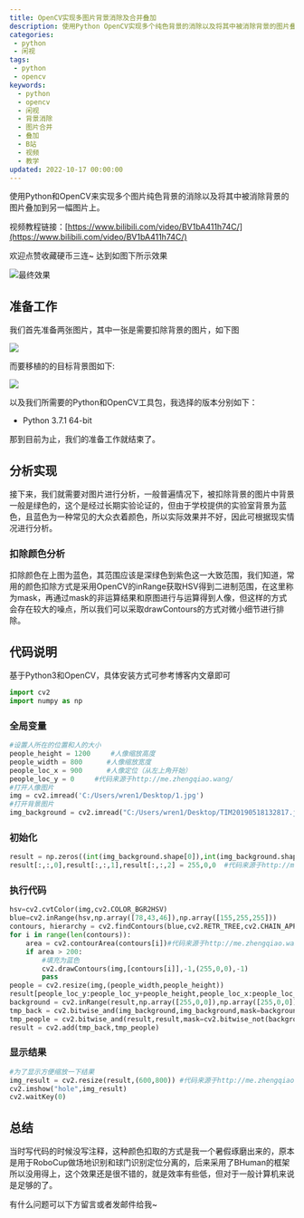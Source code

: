 ```yaml
---
title: OpenCV实现多图片背景消除及合并叠加
description: 使用Python OpenCV实现多个纯色背景的消除以及将其中被消除背景的图片叠加到另一幅图片上。这篇文章被做成了我的B站[在下小乔大家好]的[闲视]系列视频中，可以到我的B站观看。
categories:
 - python
 - 闲视
tags:
 - python
 - opencv
keywords:
  - python
  - opencv
  - 闲视
  - 背景消除
  - 图片合并
  - 叠加
  - B站
  - 视频
  - 教学
updated: 2022-10-17 00:00:00
---
```


使用Python和OpenCV来实现多个图片纯色背景的消除以及将其中被消除背景的图片叠加到另一幅图片上。

视频教程链接：[https://www.bilibili.com/video/BV1bA411h74C/](https://www.bilibili.com/video/BV1bA411h74C/)

欢迎点赞收藏硬币三连~
达到如图下所示效果

![最终效果](https://raw.gitmirror.com/ZhengqiaoWang/blog_resources_1/main/202209051941001.png)

## 准备工作

我们首先准备两张图片，其中一张是需要扣除背景的图片，如下图

![](https://raw.gitmirror.com/ZhengqiaoWang/blog_resources_1/main/202209051941003.png)

而要移植的的目标背景图如下:

![](https://raw.gitmirror.com/ZhengqiaoWang/blog_resources_1/main/202209051941002.png)

以及我们所需要的Python和OpenCV工具包，我选择的版本分别如下：

- Python 3.7.1 64-bit

那到目前为止，我们的准备工作就结束了。

## 分析实现

接下来，我们就需要对图片进行分析，一般普遍情况下，被扣除背景的图片中背景一般是绿色的，这个是经过长期实验论证的，但由于学校提供的实验室背景为蓝色，且蓝色为一种常见的大众衣着颜色，所以实际效果并不好，因此可根据现实情况进行分析。

### 扣除颜色分析

扣除颜色在上图为蓝色，其范围应该是深绿色到紫色这一大致范围，我们知道，常用的颜色扣除方式是采用OpenCV的inRange获取HSV得到二进制范围，在这里称为mask，再通过mask的非运算结果和原图进行与运算得到人像，但这样的方式会存在较大的噪点，所以我们可以采取drawContours的方式对微小细节进行排除。

## 代码说明

基于Python3和OpenCV，具体安装方式可参考博客内文章即可

```python
import cv2
import numpy as np
```

### 全局变量

```python
#设置人所在的位置和人的大小
people_height = 1200     #人像缩放高度
people_width = 800      #人像缩放宽度
people_loc_x = 900      #人像定位（从左上角开始）
people_loc_y = 0     #代码来源于http://me.zhengqiao.wang/
#打开人像图片
img = cv2.imread('C:/Users/wren1/Desktop/1.jpg')
#打开背景图片
img_background = cv2.imread("C:/Users/wren1/Desktop/TIM20190518132817.jpg")
```

### 初始化

```python
result = np.zeros((int(img_background.shape[0]),int(img_background.shape[1]),3),np.uint8)
result[:,:,0],result[:,:,1],result[:,:,2] = 255,0,0  #代码来源于http://me.zhengqiao.wang/
```

### 执行代码

```python
hsv=cv2.cvtColor(img,cv2.COLOR_BGR2HSV)
blue=cv2.inRange(hsv,np.array([78,43,46]),np.array([155,255,255]))
contours, hierarchy = cv2.findContours(blue,cv2.RETR_TREE,cv2.CHAIN_APPROX_SIMPLE) #代码来源于http://me.zhengqiao.wang/
for i in range(len(contours)):
    area = cv2.contourArea(contours[i])#代码来源于http://me.zhengqiao.wang/
    if area > 200:
        #填充为蓝色
        cv2.drawContours(img,[contours[i]],-1,(255,0,0),-1)
        pass
people = cv2.resize(img,(people_width,people_height))
result[people_loc_y:people_loc_y+people_height,people_loc_x:people_loc_x+people_width] = people #代码来源于http://me.zhengqiao.wang/
background = cv2.inRange(result,np.array([255,0,0]),np.array([255,0,0]))
tmp_back = cv2.bitwise_and(img_background,img_background,mask=background) #代码来源于http://me.zhengqiao.wang/
tmp_people = cv2.bitwise_and(result,result,mask=cv2.bitwise_not(background))
result = cv2.add(tmp_back,tmp_people)
```

### 显示结果

```python
#为了显示方便缩放一下结果
img_result = cv2.resize(result,(600,800)) #代码来源于http://me.zhengqiao.wang/
cv2.imshow("hole",img_result)
cv2.waitKey(0)
```

## 总结

当时写代码的时候没写注释，这种颜色扣取的方式是我一个暑假琢磨出来的，原本是用于RoboCup做场地识别和球门识别定位分离的，后来采用了BHuman的框架所以没用得上，这个效果还是很不错的，就是效率有些低，但对于一般计算机来说是足够的了。

有什么问题可以下方留言或者发邮件给我~
